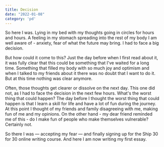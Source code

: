 ```yaml
---
title: Decision
date: "2022-01-08"
category: 'pd'
---
```


So here I was. Lying in my bed with my thoughts going in circles for hours and hours. A feeling in my stomach spreading into the rest of my body I am well aware of - anxiety, fear of what the future may bring. I had to face a big decision.

But how could it come to this? Just the day before when I first read about it, it was fully clear that this could be something that I've waited for a long time. Something that filled my body with so much joy and optimism and when I talked to my friends about it there was no doubt that I want to do it. But at this time nothing was clear anymore. 

Often, those thoughts get clearer or dissolve on the next day. This one did not, as I had to face the decision in the next few hours. What's the worst thing that could happen? The day before I thought the worst thing that could happen is that I learn a skill for life and have a lot of fun during the journey. At this point I thought of my friends and family disagreeing with me, making fun of me and my opinions. On the other hand - my dear friend reminded me of this - do I make fun of people who make themselves vulnerable? Certainly not.

So there I was — accepting my fear — and finally signing up for the Ship 30 for 30 online writing course. And here I am now writing my first essay.